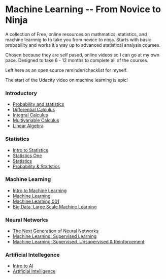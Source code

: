# Machine Learning -- From Novice to Ninja


A collection of Free, online resources on mathmatics, statistics, and machine learnnig to
to take you from novice to ninja. Starts with basic probability and works it's way up to 
advanced statistical analysis courses.

Chosen because they are self pased, online videos so I can go at my own pace. Designed to take
6 - 12 months to complete all of the courses.

Left here as an open source reminder/checklist for myself.

The start of the Udacity video on machine learning is epic!


### Introductory
* [Probability and statistics](https://www.khanacademy.org/math/probability)
* [Differential Calculus](https://www.khanacademy.org/mission/differential-calculus)
* [Integral Calculus](https://www.khanacademy.org/mission/integral-calculus)
* [Multivariable Calculus](https://www.khanacademy.org/math/multivariable-calculus)
* [Linear Algebra](https://www.khanacademy.org/math/linear-algebra)

### Statistics
* [Intro to Statistics](http://www.udacity.com/course/viewer#!/c-st101/l-48738235/m-48688822)
* [Statistics One](https://www.coursera.org/course/stats1/?action=watchlist)
* [Statistics](https://www.udacity.com/course/viewer#!/c-st095/l-212304785/m-212564628)
* [Probability & Statistics](http://oli.cmu.edu/courses/free-open/statistics-course-details/)

### Machine Learning
* [Intro to Machine Learning](https://www.udacity.com/course/intro-to-machine-learning--ud120)
* [Machine Learning](http://openclassroom.stanford.edu/MainFolder/CoursePage.php?course=MachineLearning)
* [Machine Learning 001](https://class.coursera.org/machlearning-001/lecture)
* [Big Data, Large Scale Machine Learning](http://techtalks.tv/nyu/nyu-course-on-large-scale-machine-learning/)

### Neural Networks
* [The Next Generation of Neural Networks](https://www.youtube.com/watch?v=AyzOUbkUf3M)
* [Machine Learning: Supervised Learning](https://www.udacity.com/course/machine-learning-supervised-learning--ud675)
* [Machine Learning: Supervised, Unsupervised & Reinforcement](https://www.udacity.com/course/machine-learning--ud262)

### Artificial Intellegence
* [Intro to AI](https://www.udacity.com/course/intro-to-artificial-intelligence--cs271)
* [Artificial Intelligence](http://ocw.mit.edu/courses/electrical-engineering-and-computer-science/6-034-artificial-intelligence-fall-2010/lecture-videos/)


